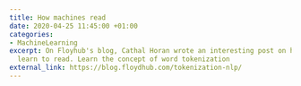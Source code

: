 ```yaml
---
title: How machines read
date: 2020-04-25 11:45:00 +01:00
categories:
- MachineLearning
excerpt: On Floyhub's blog, Cathal Horan wrote an interesting post on how machines
  learn to read. Learn the concept of word tokenization
external_link: https://blog.floydhub.com/tokenization-nlp/
---
```


